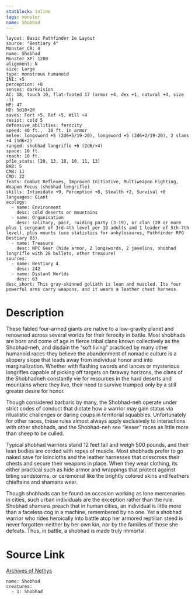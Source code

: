 ```yaml
---
statblock: inline
tags: monster
name: Shobhad
---
```

```statblock
layout: Basic Pathfinder 1e Layout
source: "Bestiary 4"
Monster_CR: 4
name: Shobhad
Monster_XP: 1200
alignment: N
size: Large
type: monstrous humanoid
INI: +5
perception: +8
senses: darkvision
AC: 18, touch 10, flat-footed 17 (armor +4, dex +1, natural +4, size -1)
HP: 47
HD: 5d10+20
saves: Fort +5, Ref +5, Will +4
resist: cold 5
defensive_abilities: ferocity
speed: 40 ft.,  30 ft. in armor
melee: longsword +5 (2d6+5/19-20), longsword +5 (2d6+2/19-20), 2 slams +4 (1d6+2)
ranged: shobhad longrifle +6 (2d6/×4)
space: 10 ft.
reach: 10 ft.
pf1e_stats: [20, 13, 18, 10, 11, 13]
BAB: 5
CMB: 11
CMD: 22
feats: Combat Reflexes, Improved Initiative, Multiweapon Fighting, Weapon Focus (shobhad longrifle)
skills: Intimidate +9, Perception +8, Stealth +2, Survival +8
languages: Giant
ecology:
  - name: Environment
    desc: cold deserts or mountains
  - name: Organisation
    desc: solitary, pair, raiding party (3-19), or clan (20 or more plus 1 sergeant of 3rd-4th level per 10 adults and 1 leader of 5th-7th level), plus mounts (use statistics for ankylosaurus, Pathfinder RPG Bestiary 83).
  - name: Treasure
    desc: NPC Gear (hide armor, 2 longswords, 2 javelins, shobhad longrifle with 20 bullets, other treasure)
sources:
  - name: Bestiary 4
    desc: 242
  - name: Distant Worlds
    desc: 63
desc_short: This gray-skinned goliath is lean and muscled. Its four powerful arms carry weapons, and it wears a leather chest harness.
```
# Description
These fabled four-armed giants are native to a low-gravity planet and renowned across several worlds for their ferocity in battle. Most shobhads are born and come of age in fierce tribal clans known collectively as the Shobhad-neh, and disdain the “soft living” practiced by many other humanoid races-they believe the abandonment of nomadic culture is a slippery slope that leads away from individual honor and into marginalization. Whether with flashing swords and lances or mysterious longrifles capable of picking off targets on faraway horizons, the clans of the Shobhadneh constantly vie for resources in the hard deserts and mountains where they live, their need to survive trumped only by a still greater desire for honor.

Though considered barbaric by many, the Shobhad-neh operate under strict codes of conduct that dictate how a warrior may gain status via ritualistic challenges or daring coups in territorial squabbles. Unfortunately for other races, these rules almost always apply exclusively to interactions with other shobhads, and the Shobhad-neh see “lesser” races as little more than sheep to be culled.

Typical shobhad warriors stand 12 feet tall and weigh 500 pounds, and their lean bodies are corded with ropes of muscle. Most shobhads prefer to go naked save for loincloths and the leather harnesses that crisscross their chests and secure their weapons in place. When they wear clothing, its either practical such as hide armor and wrappings that protect against biting sandstorms, or ceremonial like the brightly colored skins and feathers chieftains and shamans wear.

Though shobhads can be found on occasion working as lone mercenaries in cities, such urban individuals are the exception rather than the rule. Shobhad shamans preach that in human cities, an individual is little more than a faceless cog in a machine, remembered by no one. Yet a shobhad warrior who rides heroically into battle atop her armored reptilian steed is never forgotten-neither by her own kin, nor by the families of those she defeats. Thus, in battle, a shobhad is made truly immortal.
# Source Link
[Archives of Nethys](https://aonprd.com/MonsterDisplay.aspx?ItemName=Shobhad)
```encounter-table
name: Shobhad
creatures:
  - 1: Shobhad
```
